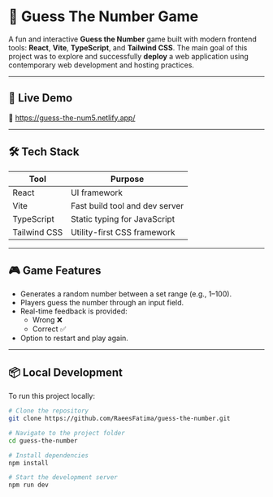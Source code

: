 # 🎯 Guess The Number Game

A fun and interactive **Guess the Number** game built with modern frontend tools: **React**, **Vite**, **TypeScript**, and **Tailwind CSS**. The main goal of this project was to explore and successfully **deploy** a web application using contemporary web development and hosting practices.

---

## 🚀 Live Demo

🔗 https://guess-the-num5.netlify.app/

---

## 🛠️ Tech Stack

| Tool          | Purpose                              |
| ------------- | ------------------------------------- |
| React         | UI framework                          |
| Vite          | Fast build tool and dev server        |
| TypeScript    | Static typing for JavaScript          |
| Tailwind CSS  | Utility-first CSS framework           |

---

## 🎮 Game Features

- Generates a random number between a set range (e.g., 1–100).
- Players guess the number through an input field.
- Real-time feedback is provided:
  - Wrong ❌
  - Correct ✅
- Option to restart and play again.

---

## 📦 Local Development

To run this project locally:

```bash
# Clone the repository
git clone https://github.com/RaeesFatima/guess-the-number.git

# Navigate to the project folder
cd guess-the-number

# Install dependencies
npm install

# Start the development server
npm run dev
